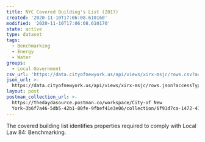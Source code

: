 ```yaml
---
title: NYC Covered Building's List (2017)
created: '2020-11-10T17:06:08.610160'
modified: '2020-11-10T17:06:08.610170'
state: active
type: dataset
tags:
  - Benchmarking
  - Energy
  - Water
groups:
  - Local Government
csv_url: 'https://data.cityofnewyork.us/api/views/xirx-msjc/rows.csv?accessType=DOWNLOAD'
json_url: >-
  https://data.cityofnewyork.us/api/views/xirx-msjc/rows.json?accessType=DOWNLOAD
layout: post
postman_collection_url: >-
  https://thedaydasource.postman.co/workspace/City-of New
  York~3b6f7a46-5db5-42b1-80fe-9fbef41e3e06/collection/6f91d7ca-1472-474d-b679-9534cf3f0847
---
```

The covered building list identifies properties required to comply with Local Law 84: Benchmarking.
